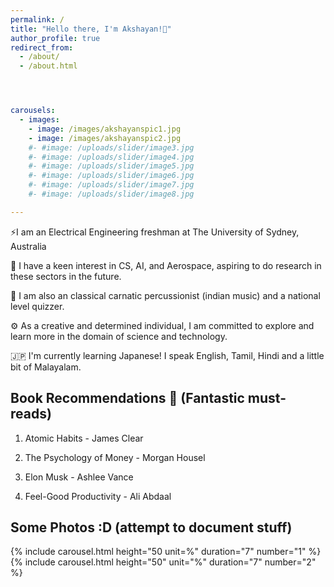 ```yaml
---
permalink: /
title: "Hello there, I'm Akshayan!👋"
author_profile: true
redirect_from: 
  - /about/
  - /about.html




carousels:
  - images: 
    - image: /images/akshayanspic1.jpg
    - image: /images/akshayanspic2.jpg
    #- #image: /uploads/slider/image3.jpg
    #- #image: /uploads/slider/image4.jpg
    #- #image: /uploads/slider/image5.jpg
    #- #image: /uploads/slider/image6.jpg
    #- #image: /uploads/slider/image7.jpg
    #- #image: /uploads/slider/image8.jpg

---
```


 
⚡I am an Electrical Engineering freshman at The University of Sydney, Australia 


🚀 I have a keen interest in CS, AI, and Aerospace, aspiring to do research in these sectors in the future.

🎵 I am also an classical carnatic percussionist (indian music) and a national level quizzer.

⚙️ As a creative and determined individual, I am committed to explore and learn more in the domain of science and technology.

🇯🇵 I'm currently learning Japanese! I speak English, Tamil, Hindi and a little bit of Malayalam. 



##  Book Recommendations 📕 (Fantastic must-reads)

1. Atomic Habits - James Clear

2. The Psychology of Money - Morgan Housel

3. Elon Musk - Ashlee Vance

4. Feel-Good Productivity - Ali Abdaal




























## Some Photos :D (attempt to document stuff)



  {% include carousel.html height="50 unit=%"
duration="7" number="1" %}
  {% include carousel.html height="50" unit="%" 
duration="7" number="2" %}